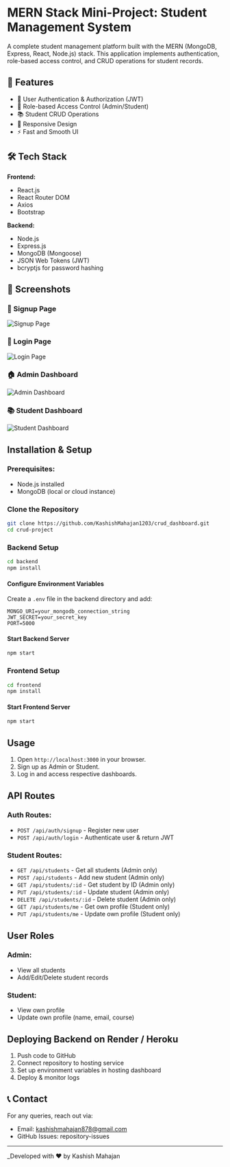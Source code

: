 # MERN Stack Mini-Project: Student Management System

A complete student management platform built with the MERN (MongoDB, Express, React, Node.js) stack. This application implements authentication, role-based access control, and CRUD operations for student records.

## 🚀 Features

- 🔐 User Authentication & Authorization (JWT)
- 👥 Role-based Access Control (Admin/Student)
- 📚 Student CRUD Operations
- 📱 Responsive Design
- ⚡ Fast and Smooth UI

## 🛠️ Tech Stack

**Frontend:**
- React.js
- React Router DOM
- Axios
- Bootstrap

**Backend:**
- Node.js
- Express.js
- MongoDB (Mongoose)
- JSON Web Tokens (JWT)
- bcryptjs for password hashing

## 📸 Screenshots

### 🔐 Signup Page
![Signup Page](https://res.cloudinary.com/dfacldueh/image/upload/v1757523988/Screenshot_2025-09-10_223350_zvcx6b.png)

### 🔐 Login Page
![Login Page](https://res.cloudinary.com/dfacldueh/image/upload/v1757523988/Screenshot_2025-09-10_223323_fzexby.png)

### 🏠 Admin Dashboard
![Admin Dashboard](https://res.cloudinary.com/dfacldueh/image/upload/v1757523987/Screenshot_2025-09-10_223416_bzgiip.png)

### 📚 Student Dashboard
![Student Dashboard](https://res.cloudinary.com/dfacldueh/image/upload/v1757523988/Screenshot_2025-09-10_223443_fbnfb1.png)

## Installation & Setup

### Prerequisites:
- Node.js installed
- MongoDB (local or cloud instance)

### Clone the Repository
```bash
git clone https://github.com/KashishMahajan1203/crud_dashboard.git
cd crud-project
```

### Backend Setup
```bash
cd backend
npm install
```

#### Configure Environment Variables
Create a `.env` file in the backend directory and add:
```
MONGO_URI=your_mongodb_connection_string
JWT_SECRET=your_secret_key
PORT=5000
```

#### Start Backend Server
```bash
npm start
```

### Frontend Setup
```bash
cd frontend
npm install
```

#### Start Frontend Server
```bash
npm start
```

## Usage
1. Open `http://localhost:3000` in your browser.
2. Sign up as Admin or Student.
3. Log in and access respective dashboards.

## API Routes

### Auth Routes:
- `POST /api/auth/signup` - Register new user
- `POST /api/auth/login` - Authenticate user & return JWT

### Student Routes:
- `GET /api/students` - Get all students (Admin only)
- `POST /api/students` - Add new student (Admin only)
- `GET /api/students/:id` - Get student by ID (Admin only)
- `PUT /api/students/:id` - Update student (Admin only)
- `DELETE /api/students/:id` - Delete student (Admin only)
- `GET /api/students/me` - Get own profile (Student only)
- `PUT /api/students/me` - Update own profile (Student only)

## User Roles

### Admin:
- View all students
- Add/Edit/Delete student records

### Student:
- View own profile
- Update own profile (name, email, course)

## Deploying Backend on Render / Heroku
1. Push code to GitHub
2. Connect repository to hosting service
3. Set up environment variables in hosting dashboard
4. Deploy & monitor logs

## 📞 Contact
For any queries, reach out via:
- Email: kashishmahajan878@gmail.com
- GitHub Issues: repository-issues

---
_Developed with ❤️ by Kashish Mahajan
